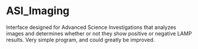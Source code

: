 # ASI_Imaging

Interface designed for Advanced Science Investigations that analyzes images and determines whether or not they show positive or negative LAMP results. Very simple program, and could greatly be improved.
